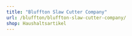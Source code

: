 ```yaml
---
title: "Bluffton Slaw Cutter Company"
url: /bluffton/bluffton-slaw-cutter-company/
shop: Haushaltsartikel
---
```

